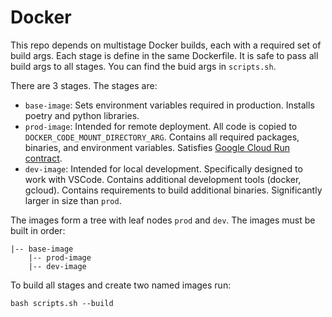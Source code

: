# Docker
This repo depends on multistage Docker builds, each with a required set of build args.
Each stage is define in the same Dockerfile.
It is safe to pass all build args to all stages.
You can find the buid args in  `scripts.sh`.

There are 3 stages.
The stages are:
- `base-image`: Sets environment variables required in production. Installs poetry and python libraries.
- `prod-image`: Intended for remote deployment. All code is copied to `DOCKER_CODE_MOUNT_DIRECTORY_ARG`. Contains all required packages, binaries, and environment variables. Satisfies [Google Cloud Run contract](https://cloud.google.com/run/docs/reference/container-contract).
- `dev-image`: Intended for local development. Specifically designed to work with VSCode. Contains additional development tools (docker, gcloud). Contains requirements to build additional binaries. Significantly larger in size than `prod`.

The images form a tree with leaf nodes `prod` and `dev`. The images must be built in order:
```
|-- base-image
    |-- prod-image
    |-- dev-image
```

To build all stages and create two named images run:
```
bash scripts.sh --build
```
